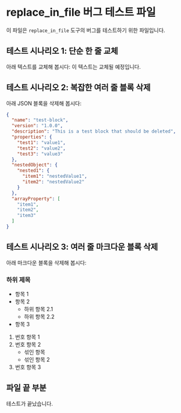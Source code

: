# replace_in_file 버그 테스트 파일

이 파일은 `replace_in_file` 도구의 버그를 테스트하기 위한 파일입니다.

## 테스트 시나리오 1: 단순 한 줄 교체
아래 텍스트를 교체해 봅시다:
이 텍스트는 교체될 예정입니다.

## 테스트 시나리오 2: 복잡한 여러 줄 블록 삭제
아래 JSON 블록을 삭제해 봅시다:

```json
{
  "name": "test-block",
  "version": "1.0.0",
  "description": "This is a test block that should be deleted",
  "properties": {
    "test1": "value1",
    "test2": "value2",
    "test3": "value3"
  },
  "nestedObject": {
    "nested1": {
      "item1": "nestedValue1",
      "item2": "nestedValue2"
    }
  },
  "arrayProperty": [
    "item1",
    "item2",
    "item3"
  ]
}
```

## 테스트 시나리오 3: 여러 줄 마크다운 블록 삭제
아래 마크다운 블록을 삭제해 봅시다:

### 하위 제목
- 항목 1
- 항목 2
  - 하위 항목 2.1
  - 하위 항목 2.2
- 항목 3

1. 번호 항목 1
2. 번호 항목 2
   - 섞인 항목
   - 섞인 항목 2
3. 번호 항목 3

## 파일 끝 부분
테스트가 끝났습니다.
